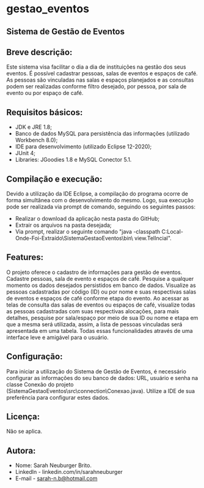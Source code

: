 # gestao_eventos

## Sistema de Gestão de Eventos

## Breve descrição:
Este sistema visa facilitar o dia a dia de instituições na gestão dos seus eventos.
É possível cadastrar pessoas, salas de eventos e espaços de café. As pessoas são vinculadas nas salas e espaços planejados e as consultas podem ser realizadas conforme filtro desejado, por pessoa, por sala de evento ou por espaço de café. 

## Requisitos básicos:
- JDK e JRE 1.8;
- Banco de dados MySQL para persistência das informações (utilizado Workbench 8.0);
- IDE para desenvolvimento (utilizado Eclipse 12-2020);
- JUnit 4;
- Libraries: JGoodies 1.8 e MySQL Conector 5.1.

## Compilação e execução:
Devido a utilização da IDE Eclipse, a compilação do programa ocorre de forma simultânea com o desenvolvimento do mesmo. Logo, sua execução pode ser realizada via prompt de comando, seguindo os seguintes passos:
- Realizar o download da aplicação nesta pasta do GitHub;
- Extrair os arquivos na pasta desejada;
- Via prompt, realizar o seguinte comando "java -classpath C:Local-Onde-Foi-Extraído\SistemaGestaoEventos\bin\ view.TelIncial".

## Features:
O projeto oferece o cadastro de informações para gestão de eventos. Cadastre pessoas, sala de evento e espaços de café. Pesquise a qualquer momento os dados desejados persistidos em banco de dados. Visualize as pessoas cadastradas por código (ID) ou por nome e suas respectivas salas de eventos e espaços de café conforme etapa do evento. Ao acessar as telas de consulta das salas de eventos ou espaços de café, visualize todas as pessoas cadastradas com suas respectivas alocações, para mais detalhes, pesquise por sala/espaço por meio de sua ID ou nome e etapa em que a mesma será utilizada, assim, a lista de pessoas vinculadas será apresentada em uma tabela. Todas essas funcionalidades através de uma interface leve e amigável para o usuário.

## Configuração:
Para iniciar a utilização do Sistema de Gestão de Eventos, é necessário configurar as informações do seu banco de dados: URL, usuário e senha na classe Conexão do projeto (SistemaGestaoEventos\src\connection\Conexao.java). Utilize a IDE de sua preferência para configurar estes dados.

## Licença:
Não se aplica.

## Autora:
- Nome: Sarah Neuburger Brito.
- LinkedIn - linkedin.com/in/sarahneuburger
- E-mail - sarah-n.b@hotmail.com
